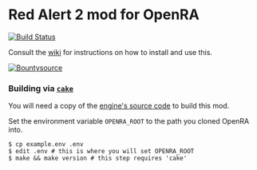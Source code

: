 # Red Alert 2 mod for OpenRA

[![Build Status](https://travis-ci.org/OpenRA/ra2.svg?branch=master)](https://travis-ci.org/OpenRA/ra2)

Consult the [wiki](https://github.com/OpenRA/ra2/wiki) for instructions on how to install and use this.

[![Bountysource](https://api.bountysource.com/badge/tracker?tracker_id=27677844)](https://www.bountysource.com/teams/openra/issues?tracker_ids=27677844)

### Building via [`cake`](http://cakebuild.net/)

You will need a copy of the [engine's source code](https://github.com/OpenRA/OpenRA/) to build this mod.

Set the environment variable `OPENRA_ROOT` to the path you cloned OpenRA into.

```shell
$ cp example.env .env
$ edit .env # this is where you will set OPENRA_ROOT
$ make && make version # this step requires 'cake'
```
